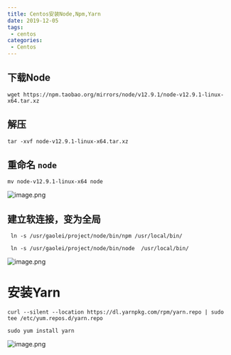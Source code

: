 ```yaml
---
title: Centos安装Node,Npm,Yarn
date: 2019-12-05
tags:
 - centos
categories:
 - Centos
---
```


## 下载Node
```
wget https://npm.taobao.org/mirrors/node/v12.9.1/node-v12.9.1-linux-x64.tar.xz
```
## 解压
```
tar -xvf node-v12.9.1-linux-x64.tar.xz
```
## 重命名 `node` 

```
mv node-v12.9.1-linux-x64 node
```
![image.png](https://cdn.nlark.com/yuque/0/2019/png/215812/1567409104614-57a0cd86-5115-49cc-a3a9-68cc82bac925.png#align=left&display=inline&height=137&name=image.png&originHeight=171&originWidth=1076&size=43200&status=done&width=860.8)
## 建立软连接，变为全局

```
 ln -s /usr/gaolei/project/node/bin/npm /usr/local/bin/
 
 ln -s /usr/gaolei/project/node/bin/node  /usr/local/bin/
```
![image.png](https://cdn.nlark.com/yuque/0/2019/png/215812/1567409291346-a4a2475d-180c-498e-80ba-9a2be72fdf30.png#align=left&display=inline&height=237&name=image.png&originHeight=296&originWidth=1084&size=58127&status=done&width=867.2)

# 安装Yarn
```
curl --silent --location https://dl.yarnpkg.com/rpm/yarn.repo | sudo tee /etc/yum.repos.d/yarn.repo

sudo yum install yarn
```
![image.png](https://cdn.nlark.com/yuque/0/2019/png/215812/1567409612530-b3fe210a-cd77-4bdd-8843-570be8950c6f.png#align=left&display=inline&height=42&name=image.png&originHeight=53&originWidth=1078&size=7890&status=done&width=862.4)
